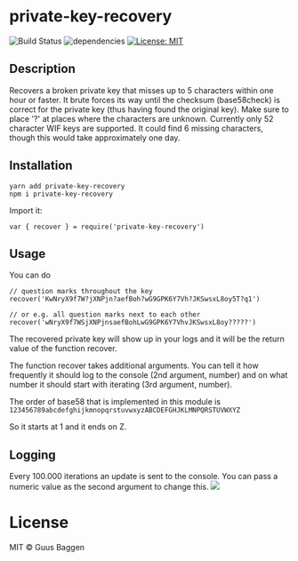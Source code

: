 # private-key-recovery

![Build Status](https://travis-ci.org/GuusBaggen/privatekeyrecovery.svg?branch=master)
![dependencies](https://img.shields.io/hackage-deps/v/lens.svg)
[![License: MIT](https://img.shields.io/badge/License-MIT-blue.svg)](https://opensource.org/licenses/MIT)

## Description
Recovers a broken private key that misses up to 5 characters within one hour or faster. It brute forces its way until the checksum (base58check) is correct for the private key (thus having found the original key). Make sure to place '?' at places where the characters are unknown. Currently only 52 character WIF keys are supported. It could  find 6 missing characters, though this would take approximately one day.


## Installation
```
yarn add private-key-recovery 
npm i private-key-recovery
```

Import it:
```
var { recover } = require('private-key-recovery')
```

## Usage

You can do 

```
// question marks throughout the key
recover('KwNryX9f7W?jXNPjn?aefBoh?wG9GPK6Y7Vh?JKSwsxL8oy5T?q1') 

// or e.g. all question marks next to each other
recover('wNryX9f7WSjXNPjnsaefBohLwG9GPK6Y7VhvJKSwsxL8oy?????')  
```

The recovered private key will show up in your logs and it will be the return value of the function recover.

The function recover takes additional arguments. You can tell it how frequently it should log to the console (2nd argument, number) and on what number it should start with iterating (3rd argument, number).

The order of base58 that is implemented in this module is
`123456789abcdefghijkmnopqrstuvwxyzABCDEFGHJKLMNPQRSTUVWXYZ`

So it starts at 1 and it ends on Z.

## Logging
Every 100.000 iterations an update is sent to the console. You can pass a numeric value as the second argument to change this. 
![](https://github.com/GuusBaggen/privatekeyrecovery/blob/master/logging.PNG?raw=true)

# License

MIT © Guus Baggen
